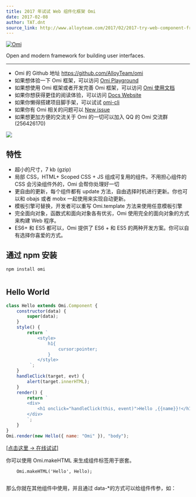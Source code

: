 ```yaml
---
title: 2017 年试试 Web 组件化框架 Omi
date: 2017-02-08
author: TAT.dnt
source_link: http://www.alloyteam.com/2017/02/2017-try-web-component-framework-omi/
---
```


<!-- {% raw %} - for jekyll -->

[![Omi](http://images2015.cnblogs.com/blog/105416/201701/105416-20170120114244046-622856943.png)](https://github.com/AlloyTeam/omi)

Open and modern framework for building user interfaces.

* * *

-   Omi 的 Github 地址 <https://github.com/AlloyTeam/omi>
-   如果想体验一下 Omi 框架，可以访问 [Omi Playground](http://alloyteam.github.io/omi/example/playground/)
-   如果想使用 Omi 框架或者开发完善 Omi 框架，可以访问 [Omi 使用文档](https://github.com/AlloyTeam/omi/tree/master/docs#omi使用文档)
-   如果你想获得更佳的阅读体验，可以访问 [Docs Website](http://alloyteam.github.io/omi/website/docs.html)
-   如果你懒得搭建项目脚手架，可以试试 [omi-cli](https://github.com/AlloyTeam/omi/tree/master/cli)
-   如果你有 Omi 相关的问题可以 [New issue](https://github.com/AlloyTeam/omi/issues/new)
-   如果想更加方便的交流关于 Omi 的一切可以加入 QQ 的 Omi 交流群 (256426170)

![](http://images2015.cnblogs.com/blog/105416/201702/105416-20170208095745213-1049686133.png)

## 特性

-   超小的尺寸，7 kb (gzip)
-   局部 CSS，HTML+ Scoped CSS + JS 组成可复用的组件。不用担心组件的 CSS 会污染组件外的，Omi 会帮你处理好一切
-   更自由的更新，每个组件都有 update 方法，自由选择时机进行更新。你也可以和 obajs 或者 mobx 一起使用来实现自动更新。
-   模板引擎可替换，开发者可以重写 Omi.template 方法来使用任意模板引擎
-   完全面向对象，函数式和面向对象各有优劣，Omi 使用完全的面向对象的方式来构建 Web 程序。
-   ES6+ 和 ES5 都可以，Omi 提供了 ES6 + 和 ES5 的两种开发方案。你可以自有选择你喜爱的方式。

## 通过 npm 安装

    npm install omi
     

## Hello World

```javascript
class Hello extends Omi.Component {
    constructor(data) {
        super(data);
    }
    style() {
        return `
            <style>
                h1{
                    cursor:pointer;
                }
            </style>
         `;
    }
    handleClick(target, evt) {
        alert(target.innerHTML);
    }
    render() {
        return `
        <div>
            <h1 onclick="handleClick(this, event)">Hello ,{{name}}!</h1>
        </div>
        `;
    }
}
Omi.render(new Hello({ name: "Omi" }), "body");
```

[\[点击这里 -> 在线试试\]](http://alloyteam.github.io/omi/website/redirect.html?type=hello)

你可以使用 Omi.makeHTML 来生成组件标签用于嵌套。

        Omi.makeHTML('Hello', Hello);
     

那么你就在其他组件中使用，并且通过 data-\*的方式可以给组件传参，如：


<!-- {% endraw %} - for jekyll -->